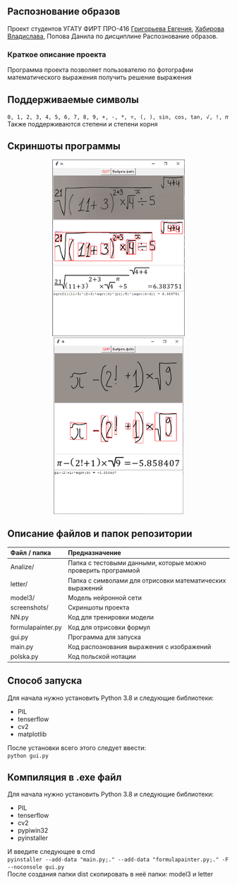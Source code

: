 ## Распознование образов
Проект студентов УГАТУ ФИРТ ПРО-416 [Григорьева Евгения](https://github.com/snodack), [Хабирова Владислава](https://github.com/Creckeryop), Попова Данила по дисциплине Распознование образов.<br>
### Краткое описание проекта
Программа проекта позволяет пользователю по фотографии математического выражения получить решение выражения<br>
## Поддерживаемые символы
`0, 1, 2, 3, 4, 5, 6, 7, 8, 9, +, -, *, ÷, (, ), sin, cos, tan, √, !, 𝜋`<br>
Также поддерживаются степени и степени корня

## Скриншоты программы
<p float="left" align="center">
<img src="screenshots/screenshot1.png" height=400/>
<img src="screenshots/screenshot2.png" height=400/>
</p>

## Описание файлов и папок репозитории
Файл / папка | Предназначение
:----------|:--------------- 
Analize/ | Папка с тестовыми данными, которые можно проверить программой
letter/ | Папка с символами для отрисовки математических выражений
model3/ | Модель нейронной сети
screenshots/ | Скриншоты проекта
NN.py | Код для тренировки модели
formulapainter.py | Код для отрисовки формул
gui.py | Программа для запуска
main.py | Код распознования выражения с изображений
polska.py | Код польской нотации
## Способ запуска
Для начала нужно установить Python 3.8 и следующие библиотеки:
* PIL
* tenserflow
* cv2
* matplotlib

После установки всего этого следует ввести:<br>
`python gui.py`

## Компиляция в .exe файл
Для начала нужно установить Python 3.8 и следующие библиотеки:
* PIL
* tenserflow
* cv2
* pypiwin32
* pyinstaller

И введите следующее в cmd<br>
`pyinstaller --add-data "main.py;." --add-data "formulapainter.py;." -F --noconsole gui.py`<br>
После создания папки dist скопировать в неё папки: model3 и letter 

